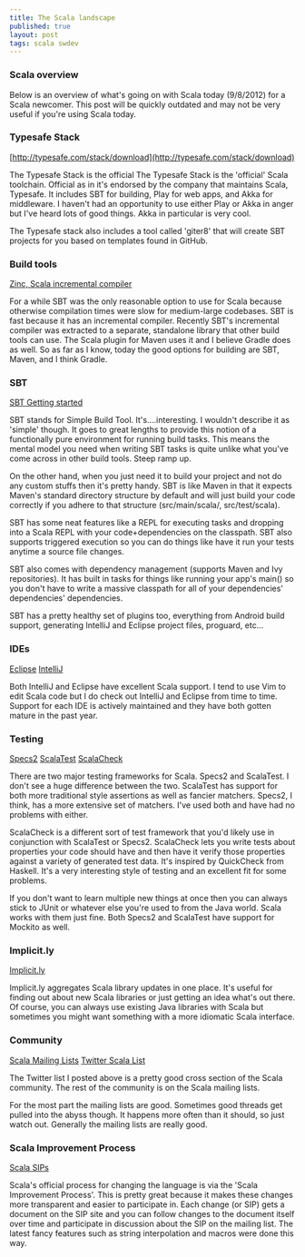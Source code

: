 ```yaml
---
title: The Scala landscape
published: true
layout: post
tags: scala swdev
---
```

### Scala overview

Below is an overview of what's going on with Scala today (9/8/2012) for a Scala newcomer. This post will be quickly outdated and may not be very useful if you're using Scala today.

### Typesafe Stack
[http://typesafe.com/stack/download](http://typesafe.com/stack/download)

The Typesafe Stack is the official 
The Typesafe Stack is the 'official' Scala toolchain. Official as in it's endorsed by the company that maintains Scala, Typesafe. It includes SBT for building, Play for web apps, and Akka for middleware. I haven't had an opportunity to use either Play or Akka in anger but I've heard lots of good things. Akka in particular is very cool.

The Typesafe stack also includes a tool called 'giter8' that will create SBT projects for you based on templates found in GitHub.


### Build tools
[Zinc, Scala incremental compiler](https://github.com/typesafehub/zinc)

For a while SBT was the only reasonable option to use for Scala because otherwise compilation times were slow for medium-large codebases. SBT is fast because it has an incremental compiler. Recently SBT's incremental compiler was extracted to a separate, standalone library that other build tools can use. The Scala plugin for Maven uses it and I believe Gradle does as well. So as far as I know, today the good options for building are SBT, Maven, and I think Gradle.

### SBT
[SBT Getting started](https://github.com/harrah/xsbt/wiki/Getting-Started-Welcome)

SBT stands for Simple Build Tool. It's....interesting. I wouldn't describe it as 'simple' though. It goes to great lengths to provide this notion of a functionally pure environment for running build tasks. This means the mental model you need when writing SBT tasks is quite unlike what you've come across in other build tools. Steep ramp up.

On the other hand, when you just need it to build your project and not do any custom stuffs then it's pretty handy. SBT is like Maven in that it expects Maven's standard directory structure by default and will just build your code correctly if you adhere to that structure (src/main/scala/, src/test/scala).

SBT has some neat features like a REPL for executing tasks and dropping into a Scala REPL with your code+dependencies on the classpath. SBT also supports triggered execution so you can do things like have it run your tests anytime a source file changes.

SBT also comes with dependency management (supports Maven and Ivy repositories). It has built in tasks for things like running your app's main() so you don't have to write a massive classpath for all of your dependencies' dependencies' dependencies.

SBT has a pretty healthy set of plugins too, everything from Android build support, generating IntelliJ and Eclipse project files, proguard, etc...

### IDEs
[Eclipse](http://scala-ide.org/)
[IntelliJ](http://confluence.jetbrains.net/display/SCA/Scala+Plugin+for+IntelliJ+IDEA)

Both IntelliJ and Eclipse have excellent Scala support. I tend to use Vim to edit Scala code but I do check out IntelliJ and Eclipse from time to time. Support for each IDE is actively maintained and they have both gotten mature in the past year.

### Testing
[Specs2](http://etorreborre.github.com/specs2/)
[ScalaTest](http://www.scalatest.org/)
[ScalaCheck](http://code.google.com/p/scalacheck/)

There are two major testing frameworks for Scala. Specs2 and ScalaTest. I don't see a huge difference between the two. ScalaTest has support for both more traditional style assertions as well as fancier matchers. Specs2, I think, has a more extensive set of matchers. I've used both and have had no problems with either.

ScalaCheck is a different sort of test framework that you'd likely use in conjunction with ScalaTest or Specs2. ScalaCheck lets you write tests about properties your code should have and then have it verify those properties against a variety of generated test data. It's inspired by QuickCheck from Haskell. It's a very interesting style of testing and an excellent fit for some problems.

If you don't want to learn multiple new things at once then you can always stick to JUnit or whatever else you're used to from the Java world. Scala works with them just fine. Both Specs2 and ScalaTest have support for Mockito as well.

### Implicit.ly
[Implicit.ly](http://notes.implicit.ly/)

Implicit.ly aggregates Scala library updates in one place. It's useful for finding out about new Scala libraries or just getting an idea what's out there. Of course, you can always use existing Java libraries with Scala but sometimes you might want something with a more idiomatic Scala interface.

### Community
[Scala Mailing Lists](http://www.scala-lang.org/node/199)
[Twitter Scala List](https://twitter.com/#!/jbrechtel/scala)

The Twitter list I posted above is a pretty good cross section of the Scala community. The rest of the community is on the Scala mailing lists.

For the most part the mailing lists are good. Sometimes good threads get pulled into the abyss though. It happens more often than it should, so just watch out. Generally the mailing lists are really good.

### Scala Improvement Process
[Scala SIPs](http://docs.scala-lang.org/sips/index.html)

Scala's official process for changing the language is via the 'Scala Improvement Process'. This is pretty great because it makes these changes more transparent and easier to participate in. Each change (or SIP) gets a document on the SIP site and you can follow changes to the document itself over time and participate in discussion about the SIP on the mailing list. The latest fancy features such as string interpolation and macros were done this way.
